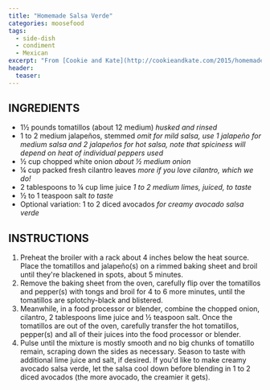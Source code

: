```yaml
---
title: "Homemade Salsa Verde"
categories: moosefood
tags: 
  - side-dish
  - condiment
  - Mexican
excerpt: "From [Cookie and Kate](http://cookieandkate.com/2015/homemade-salsa-verde-recipe/)"
header:
  teaser:
---
```


## INGREDIENTS
* 1½ pounds tomatillos (about 12 medium) *husked and rinsed*
* 1 to 2 medium jalapeños, stemmed *omit for mild salsa, use 1 jalapeño for medium salsa and 2 jalapeños for hot salsa, note that spiciness will depend on heat of individual peppers used*
* ½ cup chopped white onion *about ½ medium onion*
* ¼ cup packed fresh cilantro leaves *more if you love cilantro, which we do!*
* 2 tablespoons to ¼ cup lime juice *1 to 2 medium limes, juiced, to taste*
* ½ to 1 teaspoon salt *to taste*
* Optional variation: 1 to 2 diced avocados *for creamy avocado salsa verde*

## INSTRUCTIONS
1. Preheat the broiler with a rack about 4 inches below the heat source. Place the tomatillos and jalapeño(s) on a rimmed baking sheet and broil until they're blackened in spots, about 5 minutes.
2. Remove the baking sheet from the oven, carefully flip over the tomatillos and pepper(s) with tongs and broil for 4 to 6 more minutes, until the tomatillos are splotchy-black and blistered.
3. Meanwhile, in a food processor or blender, combine the chopped onion, cilantro, 2 tablespoons lime juice and ½ teaspoon salt. Once the tomatillos are out of the oven, carefully transfer the hot tomatillos, pepper(s) and all of their juices into the food processor or blender.
4. Pulse until the mixture is mostly smooth and no big chunks of tomatillo remain, scraping down the sides as necessary. Season to taste with additional lime juice and salt, if desired. If you'd like to make creamy avocado salsa verde, let the salsa cool down before blending in 1 to 2 diced avocados (the more avocado, the creamier it gets).
